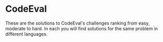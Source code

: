 # CodeEval
These are the solutions to CodeEval's challenges ranking from easy, moderate to hard. In each you will find solutions for the same problem in different languages.
